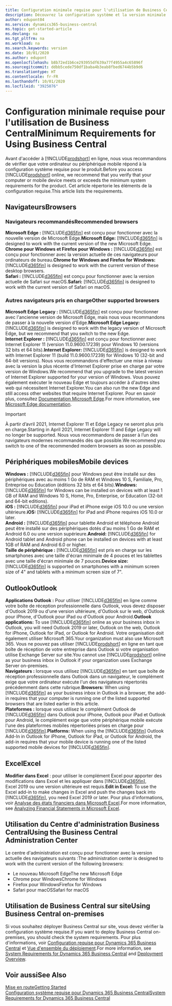 ```yaml
---
title: Configuration minimale requise pour l'utilisation de Business Central | Microsoft Docs
description: Découvrez la configuration système et la version minimale nécessaires à l'utilisation de Business Central en ligne.
author: edupont04
ms.service: dynamics365-business-central
ms.topic: get-started-article
ms.devlang: na
ms.tgt_pltfrm: na
ms.workload: na
ms.search.keywords: version
ms.date: 10/01/2020
ms.author: edupont
ms.openlocfilehash: b8b72ed1b6ce293955df639a77f4955a4c65896f
ms.sourcegitcommit: ddbb5cede750df1baba4b3eab8fbed6744b5b9d6
ms.translationtype: HT
ms.contentlocale: fr-FR
ms.lasthandoff: 10/01/2020
ms.locfileid: "3925076"
---
```

# <a name="minimum-requirements-for-using-business-central"></a><span data-ttu-id="d1965-103">Configuration minimale requise pour l'utilisation de Business Central</span><span class="sxs-lookup"><span data-stu-id="d1965-103">Minimum Requirements for Using Business Central</span></span>

<span data-ttu-id="d1965-104">Avant d'accéder à [!INCLUDE[prodshort](includes/prodshort.md)] en ligne, nous vous recommandons de vérifier que votre ordinateur ou périphérique mobile répond à la configuration système requise pour le produit.</span><span class="sxs-lookup"><span data-stu-id="d1965-104">Before you access [!INCLUDE[prodshort](includes/prodshort.md)] online, we recommend that you verify that your computer or mobile device meets or exceeds the minimum system requirements for the product.</span></span> <span data-ttu-id="d1965-105">Cet article répertorie les éléments de la configuration requise.</span><span class="sxs-lookup"><span data-stu-id="d1965-105">This article lists the requirements.</span></span>  

## <a name="browsers"></a><span data-ttu-id="d1965-106">Navigateurs</span><span class="sxs-lookup"><span data-stu-id="d1965-106">Browsers</span></span>

### <a name="recommended-browsers"></a><span data-ttu-id="d1965-107">Navigateurs recommandés</span><span class="sxs-lookup"><span data-stu-id="d1965-107">Recommended browsers</span></span>

<span data-ttu-id="d1965-108">**Microsoft Edge :** [!INCLUDE[d365fin](includes/d365fin_md.md)] est conçu pour fonctionner avec la nouvelle version de Microsoft Edge.</span><span class="sxs-lookup"><span data-stu-id="d1965-108">**Microsoft Edge:** [!INCLUDE[d365fin](includes/d365fin_md.md)] is designed to work with the current version of the new Microsoft Edge.</span></span>  
<span data-ttu-id="d1965-109">**Chrome pour Windows et Firefox pour Windows :** [!INCLUDE[d365fin](includes/d365fin_md.md)] est conçu pour fonctionner avec la version actuelle de ces navigateurs pour ordinateurs de bureau.</span><span class="sxs-lookup"><span data-stu-id="d1965-109">**Chrome for Windows and Firefox for Windows:** [!INCLUDE[d365fin](includes/d365fin_md.md)] is designed to work with the current version of these desktop browsers.</span></span>  
<span data-ttu-id="d1965-110">**Safari :** [!INCLUDE[d365fin](includes/d365fin_md.md)] est conçu pour fonctionner avec la version actuelle de Safari sur macOS.</span><span class="sxs-lookup"><span data-stu-id="d1965-110">**Safari:** [!INCLUDE[d365fin](includes/d365fin_md.md)] is designed to work with the current version of Safari on macOS.</span></span>  

### <a name="other-supported-browsers"></a><span data-ttu-id="d1965-111">Autres navigateurs pris en charge</span><span class="sxs-lookup"><span data-stu-id="d1965-111">Other supported browsers</span></span>

<span data-ttu-id="d1965-112">**Microsoft Edge Legacy :** [!INCLUDE[d365fin](includes/d365fin_md.md)] est conçu pour fonctionner avec l'ancienne version de Microsoft Edge, mais nous vous recommandons de passer à la nouvelle version d'Edge.</span><span class="sxs-lookup"><span data-stu-id="d1965-112">**Microsoft Edge Legacy:** [!INCLUDE[d365fin](includes/d365fin_md.md)] is designed to work with the legacy version of Microsoft Edge, but we recommend that you switch to the new Edge.</span></span>  
<span data-ttu-id="d1965-113">**Internet Explorer :** [!INCLUDE[d365fin](includes/d365fin_md.md)] est conçu pour fonctionner avec Internet Explorer 11 (version 11.0.9600.17239) pour Windows 10 (versions 32 bits et 64 bits).</span><span class="sxs-lookup"><span data-stu-id="d1965-113">**Internet Explorer:** [!INCLUDE[d365fin](includes/d365fin_md.md)] is designed to work with Internet Explorer 11 (build 11.0.9600.17239) for Windows 10 (32-bit and 64-bit versions).</span></span> <span data-ttu-id="d1965-114">Nous vous recommandons d'effectuer une mise à niveau avec la version la plus récente d'Internet Explorer prise en charge par votre version de Windows.</span><span class="sxs-lookup"><span data-stu-id="d1965-114">We recommend that you upgrade to the latest version of Internet Explorer supported for your version of Windows.</span></span> <span data-ttu-id="d1965-115">Vous pouvez également exécuter le nouveau Edge et toujours accéder à d'autres sites web qui nécessitent Internet Explorer.</span><span class="sxs-lookup"><span data-stu-id="d1965-115">You can also run the new Edge and still access other websites that require Internet Explorer.</span></span> <span data-ttu-id="d1965-116">Pour en savoir plus, consultez [Documentation Microsoft Edge](/deployedge/edge-ie-mode).</span><span class="sxs-lookup"><span data-stu-id="d1965-116">For more information, see [Microsoft Edge documentation](/deployedge/edge-ie-mode).</span></span>

> [!IMPORTANT]
> <span data-ttu-id="d1965-117">À partir d’avril 2021, Internet Explorer 11 et Edge Legacy ne seront plus pris en charge.</span><span class="sxs-lookup"><span data-stu-id="d1965-117">Starting in April 2021, Internet Explorer 11 and Edge Legacy will no longer be supported.</span></span> <span data-ttu-id="d1965-118">Nous vous recommandons de passer à l’un des navigateurs modernes recommandés dès que possible.</span><span class="sxs-lookup"><span data-stu-id="d1965-118">We recommend you switch to one of the recommended modern browsers as soon as possible.</span></span>

## <a name="mobile-devices"></a><span data-ttu-id="d1965-119">Périphériques mobiles</span><span class="sxs-lookup"><span data-stu-id="d1965-119">Mobile devices</span></span>

<span data-ttu-id="d1965-120">**Windows :** [!INCLUDE[d365fin](includes/d365fin_md.md)] pour Windows peut être installé sur des périphériques avec au moins 1 Go de RAM et Windows 10 S, Familiale, Pro, Entreprise ou Education (éditions 32 bits et 64 bits).</span><span class="sxs-lookup"><span data-stu-id="d1965-120">**Windows:** [!INCLUDE[d365fin](includes/d365fin_md.md)] for Windows can be installed on devices with at least 1 GB of RAM and Windows 10 S, Home, Pro, Enterprise, or Education (32-bit and 64-bit editions).</span></span>  
<span data-ttu-id="d1965-121">**iOS :** [!INCLUDE[d365fin](includes/d365fin_md.md)] pour iPad et iPhone exige iOS 10.0 ou une version ultérieure.</span><span class="sxs-lookup"><span data-stu-id="d1965-121">**iOS:** [!INCLUDE[d365fin](includes/d365fin_md.md)] for iPad and iPhone requires iOS 10.0 or later.</span></span>  
<span data-ttu-id="d1965-122">**Android :** [!INCLUDE[d365fin](includes/d365fin_md.md)] pour tablette Android et téléphone Android peut être installé sur des périphériques dotés d'au moins 1 Go de RAM et Android 6.0 ou une version supérieure.</span><span class="sxs-lookup"><span data-stu-id="d1965-122">**Android:** [!INCLUDE[d365fin](includes/d365fin_md.md)] for Android tablet and Android phone can be installed on devices with at least 1GB of RAM and Android 6.0 or higher.</span></span>  
<span data-ttu-id="d1965-123">**Taille de périphérique :** [!INCLUDE[d365fin](includes/d365fin_md.md)] est pris en charge sur les smartphones avec une taille d'écran minimale de 4 pouces et les tablettes avec une taille d'écran minimale de 7 pouces.</span><span class="sxs-lookup"><span data-stu-id="d1965-123">**Device size:** [!INCLUDE[d365fin](includes/d365fin_md.md)] is supported on smartphones with a minimum screen size of 4" and tablets with a minimum screen size of 7".</span></span>  

## <a name="outlook"></a><span data-ttu-id="d1965-124">Outlook</span><span class="sxs-lookup"><span data-stu-id="d1965-124">Outlook</span></span>

<span data-ttu-id="d1965-125">**Applications Outlook :** Pour utiliser [!INCLUDE[d365fin](includes/d365fin_md.md)] en ligne comme votre boîte de réception professionnelle dans Outlook, vous devez disposer d'Outlook 2019 ou d'une version ultérieure, d'Outlook sur le web, d'Outlook pour iPhone, d'Outlook pour iPad ou d'Outlook pour Android.</span><span class="sxs-lookup"><span data-stu-id="d1965-125">**Outlook applications:** To use [!INCLUDE[d365fin](includes/d365fin_md.md)] online as your business inbox in Outlook, you will need Outlook 2019 or later, Outlook on the web, Outlook for iPhone, Outlook for iPad, or Outlook for Android.</span></span> <span data-ttu-id="d1965-126">Votre organisation doit également utiliser Microsoft 365.</span><span class="sxs-lookup"><span data-stu-id="d1965-126">Your organization must also use Microsoft 365.</span></span> <span data-ttu-id="d1965-127">Vous ne pouvez pas utiliser [!INCLUDE[prodshort](includes/prodshort.md)] en ligne en tant que boîte de réception de votre entreprise dans Outlook si votre organisation utilise Exchange Server sur site.</span><span class="sxs-lookup"><span data-stu-id="d1965-127">You cannot use [!INCLUDE[prodshort](includes/prodshort.md)] online as your business inbox in Outlook if your organization uses Exchange Server on-premises.</span></span>  
<span data-ttu-id="d1965-128">**Navigateurs :** lorsque vous utilisez [!INCLUDE[d365fin](includes/d365fin_md.md)] en tant que boîte de réception professionnelle dans Outlook dans un navigateur, le complément exige que votre ordinateur exécute l'un des navigateurs répertoriés précédemment dans cette rubrique.</span><span class="sxs-lookup"><span data-stu-id="d1965-128">**Browsers:** When using [!INCLUDE[d365fin](includes/d365fin_md.md)] as your business inbox in Outlook in a browser, the add-in requires that your computer is running one of the listed supported browsers that are listed earlier in this article.</span></span>  
<span data-ttu-id="d1965-129">**Plateformes :** lorsque vous utilisez le complément Outlook de [!INCLUDE[d365fin](includes/d365fin_md.md)] dans Outlook pour iPhone, Outlook pour iPad et Outlook pour Android, le complément exige que votre périphérique mobile exécute l'une des plateformes mobiles répertoriées prises en charge pour [!INCLUDE[d365fin](includes/d365fin_md.md)].</span><span class="sxs-lookup"><span data-stu-id="d1965-129">**Platforms:** When using the [!INCLUDE[d365fin](includes/d365fin_md.md)] Outlook Add-In in Outlook for iPhone, Outlook for iPad, or Outlook for Android, the add-in requires that your mobile device is running one of the listed supported mobile devices for [!INCLUDE[d365fin](includes/d365fin_md.md)].</span></span>  

## <a name="excel"></a><span data-ttu-id="d1965-130">Excel</span><span class="sxs-lookup"><span data-stu-id="d1965-130">Excel</span></span>

<span data-ttu-id="d1965-131">**Modifier dans Excel** : pour utiliser le complément Excel pour apporter des modifications dans Excel et les appliquer dans [!INCLUDE[d365fin](includes/d365fin_md.md)], Excel 2019 ou une version ultérieure est requis.</span><span class="sxs-lookup"><span data-stu-id="d1965-131">**Edit in Excel:** To use the Excel add-in to make changes in Excel and push the changes back into [!INCLUDE[d365fin](includes/d365fin_md.md)], you need Excel 2019 or later.</span></span> <span data-ttu-id="d1965-132">Pour plus d'informations, voir [Analyse des états financiers dans Microsoft Excel](finance-analyze-excel.md).</span><span class="sxs-lookup"><span data-stu-id="d1965-132">For more information, see [Analyzing Financial Statements in Microsoft Excel](finance-analyze-excel.md).</span></span>  

## <a name="using-the-business-central-administration-center"></a><a name="TAC"></a> <span data-ttu-id="d1965-133">Utilisation du Centre d'administration Business Central</span><span class="sxs-lookup"><span data-stu-id="d1965-133">Using the Business Central Administration Center</span></span>

<span data-ttu-id="d1965-134">Le centre d'administration est conçu pour fonctionner avec la version actuelle des navigateurs suivants :</span><span class="sxs-lookup"><span data-stu-id="d1965-134">The administration center is designed to work with the current version of the following browsers:</span></span>

- <span data-ttu-id="d1965-135">Le nouveau Microsoft Edge</span><span class="sxs-lookup"><span data-stu-id="d1965-135">The new Microsoft Edge</span></span>
- <span data-ttu-id="d1965-136">Chrome pour Windows</span><span class="sxs-lookup"><span data-stu-id="d1965-136">Chrome for Windows</span></span>
- <span data-ttu-id="d1965-137">Firefox pour Windows</span><span class="sxs-lookup"><span data-stu-id="d1965-137">Firefox for Windows</span></span>
- <span data-ttu-id="d1965-138">Safari pour macOS</span><span class="sxs-lookup"><span data-stu-id="d1965-138">Safari for macOS</span></span>

## <a name="using-business-central-on-premises"></a><span data-ttu-id="d1965-139">Utilisation de Business Central sur site</span><span class="sxs-lookup"><span data-stu-id="d1965-139">Using Business Central on-premises</span></span>

<span data-ttu-id="d1965-140">Si vous souhaitez déployer Business Central sur site, vous devez vérifier la configuration système requise.</span><span class="sxs-lookup"><span data-stu-id="d1965-140">If you want to deploy Business Central on-premises, you should check the system requirements.</span></span> <span data-ttu-id="d1965-141">Pour plus d'informations, voir [Configuration requise pour Dynamics 365 Business Central](/dynamics365/business-central/dev-itpro/deployment/system-requirement-business-central-v17) et [Vue d'ensemble du déploiement](/dynamics365/business-central/dev-itpro/deployment/deployment).</span><span class="sxs-lookup"><span data-stu-id="d1965-141">For more information, see [System Requirements for Dynamics 365 Business Central](/dynamics365/business-central/dev-itpro/deployment/system-requirement-business-central-v17) and [Deployment Overview](/dynamics365/business-central/dev-itpro/deployment/deployment).</span></span>  

## <a name="see-also"></a><span data-ttu-id="d1965-142">Voir aussi</span><span class="sxs-lookup"><span data-stu-id="d1965-142">See Also</span></span>

[<span data-ttu-id="d1965-143">Mise en route</span><span class="sxs-lookup"><span data-stu-id="d1965-143">Getting Started</span></span>](product-get-started.md)  
[<span data-ttu-id="d1965-144">Configuration système requise pour Dynamics 365 Business Central</span><span class="sxs-lookup"><span data-stu-id="d1965-144">System Requirements for Dynamics 365 Business Central</span></span>](/dynamics365/business-central/dev-itpro/deployment/system-requirement-business-central-v17)  
